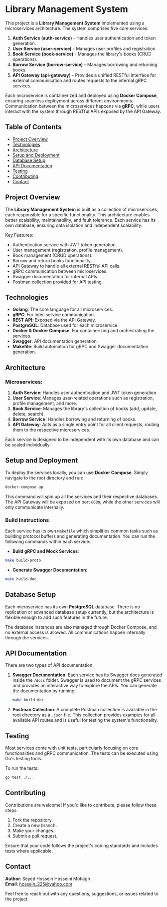 
# Library Management System

This project is a **Library Management System** implemented using a microservices architecture. The system comprises five core services:

1. **Auth Service (auth-service)** - Handles user authentication and token generation.
2. **User Service (user-service)** - Manages user profiles and registration.
3. **Book Service (book-service)** - Manages the library's books (CRUD operations).
4. **Borrow Service (borrow-service)** - Manages borrowing and returning books.
5. **API Gateway (api-gateway)** - Provides a unified RESTful interface for external communication and routes requests to the internal gRPC services.

Each microservice is containerized and deployed using **Docker Compose**, ensuring seamless deployment across different environments. Communication between the microservices happens via **gRPC**, while users interact with the system through RESTful APIs exposed by the API Gateway.

## Table of Contents

- [Project Overview](#project-overview)
- [Technologies](#technologies)
- [Architecture](#architecture)
- [Setup and Deployment](#setup-and-deployment)
- [Database Setup](#database-setup)
- [API Documentation](#api-documentation)
- [Testing](#testing)
- [Contributing](#contributing)
- [Contact](#contact)

## Project Overview

The **Library Management System** is built as a collection of microservices, each responsible for a specific functionality. This architecture enables better scalability, maintainability, and fault tolerance. Each service has its own database, ensuring data isolation and independent scalability.

Key Features:
- Authentication service with JWT token generation.
- User management (registration, profile management).
- Book management (CRUD operations).
- Borrow and return books functionality.
- API Gateway to handle all external RESTful API calls.
- gRPC communication between microservices.
- Swagger documentation for internal APIs.
- Postman collection provided for API testing.

## Technologies

- **Golang**: The core language for all microservices.
- **gRPC**: For inter-service communication.
- **REST API**: Exposed via the API Gateway.
- **PostgreSQL**: Database used for each microservice.
- **Docker & Docker Compose**: For containerizing and orchestrating the services.
- **Swagger**: API documentation generation.
- **Makefile**: Build automation for gRPC and Swagger documentation generation.

## Architecture

### Microservices:
1. **Auth Service**: Handles user authentication and JWT token generation.
2. **User Service**: Manages user-related operations such as registration, profile management, and more.
3. **Book Service**: Manages the library's collection of books (add, update, delete, search).
4. **Borrow Service**: Handles borrowing and returning of books.
5. **API Gateway**: Acts as a single entry point for all client requests, routing them to the respective microservices.

Each service is designed to be independent with its own database and can be scaled individually.

## Setup and Deployment

To deploy the services locally, you can use **Docker Compose**. Simply navigate to the root directory and run:

```bash
docker-compose up
```

This command will spin up all the services and their respective databases. The API Gateway will be exposed on port `8080`, while the other services will only communicate internally.

### Build Instructions

Each service has its own `Makefile` which simplifies common tasks such as building protocol buffers and generating documentation. You can run the following commands within each service:

- **Build gRPC and Mock Services**:

```bash
make build-proto
```

- **Generate Swagger Documentation**:

```bash
make build-doc
```

## Database Setup

Each microservice has its own **PostgreSQL** database. There is no replication or advanced database setup currently, but the architecture is flexible enough to add such features in the future.

The database instances are also managed through Docker Compose, and no external access is allowed. All communications happen internally through the services.

## API Documentation

There are two types of API documentation:

1. **Swagger Documentation**: Each service has its Swagger docs generated inside the `/docs` folder. Swagger is used to document the gRPC services and provides an interactive way to explore the APIs. You can generate the documentation by running:

   ```bash
   make build-doc
   ```

2. **Postman Collection**: A complete Postman collection is available in the root directory as a `.json` file. This collection provides examples for all available API routes and is useful for testing the system's functionality.

## Testing

Most services come with unit tests, particularly focusing on core functionalities and gRPC communication. The tests can be executed using Go's testing tools.

To run the tests:

```bash
go test ./...
```

## Contributing

Contributions are welcome! If you'd like to contribute, please follow these steps:

1. Fork the repository.
2. Create a new branch.
3. Make your changes.
4. Submit a pull request.

Ensure that your code follows the project's coding standards and includes tests where applicable.

## Contact

**Author**: Seyed Hossein Hosseini Motlagh  
**Email**: [hossein_225@yahoo.com](mailto:hossein_225@yahoo.com)

Feel free to reach out with any questions, suggestions, or issues related to the project.
